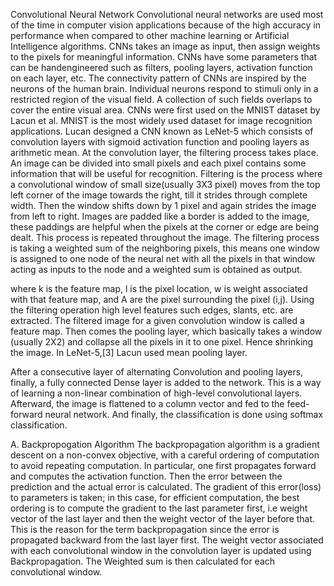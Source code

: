 Convolutional Neural Network
Convolutional neural networks are used most of the time
in computer vision applications because of the high accuracy
in performance when compared to other machine learning
or Artificial Intelligence algorithms. CNNs takes an image
as input, then assign weights to the pixels for meaningful
information. CNNs have some parameters that can be handengineered
such as filters, pooling layers, activation function
on each layer, etc.
The connectivity pattern of CNNs are inspired by the
neurons of the human brain. Individual neurons respond to
stimuli only in a restricted region of the visual field. A
collection of such fields overlaps to cover the entire visual
area. 
CNNs were first used on the MNIST dataset by Lacun et
al. MNIST is the most widely used dataset for image
recognition applications. Lucan designed a CNN known as
LeNet-5 which consists of convolution layers with sigmoid
activation function and pooling layers as arithmetic mean.
At the convolution layer, the filtering process takes place.
An image can be divided into small pixels and each pixel
contains some information that will be useful for recognition.
Filtering is the process where a convolutional window of small
size(usually 3X3 pixel) moves from the top left corner of the
image towards the right, till it strides through complete width.
Then the window shifts down by 1 pixel and again strides
the image from left to right. Images are padded like a border
is added to the image, these paddings are helpful when the
pixels at the corner or edge are being dealt. This process is
repeated throughout the image. The filtering process is taking
a weighted sum of the neighboring pixels, this means one
window is assigned to one node of the neural net with all
the pixels in that window acting as inputs to the node and a
weighted sum is obtained as output.

where k is the feature map, l is the pixel location, w is
weight associated with that feature map, and A are the pixel
surrounding the pixel (i,j).
Using the filtering operation high level features such edges,
slants, etc. are extracted. The filtered image for a given
convolution window is called a feature map.
Then comes the pooling layer, which basically takes a
window (usually 2X2) and collapse all the pixels in it to one
pixel. Hence shrinking the image. In LeNet-5,[3] Lacun used
mean pooling layer.

After a consecutive layer of alternating Convolution and
pooling layers, finally, a fully connected Dense layer is added
to the network. This is a way of learning a non-linear combination
of high-level convolutional layers. Afterward, the image
is flattened to a column vector and fed to the feed-forward
neural network. And finally, the classification is done using
softmax classification.

A. Backpropogation Algorithm
The backpropagation algorithm is a gradient descent on a
non-convex objective, with a careful ordering of computation
to avoid repeating computation. In particular, one first propagates
forward and computes the activation function. Then the
error between the prediction and the actual error is calculated.
The gradient of this error(loss) to parameters is taken; in this
case, for efficient computation, the best ordering is to compute
the gradient to the last parameter first, i.e weight vector of the
last layer and then the weight vector of the layer before that.
This is the reason for the term backpropagation since the error
is propagated backward from the last layer first.
The weight vector associated with each convolutional window
in the convolution layer is updated using Backpropagation.
The Weighted sum is then calculated for each convolutional
window.
